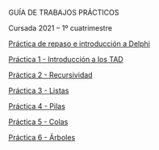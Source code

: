 GUÍA DE TRABAJOS PRÁCTICOS

Cursada 2021 – 1º cuatrimestre

[Práctica de repaso e introducción a Delphi](practica-repaso.md)

[Práctica 1 - Introducción a los TAD](practica-1.md)

[Práctica 2 - Recursividad](practica-2.md)

[Práctica 3 - Listas](practica-3.md)

[Práctica 4 - Pilas](practica-4.md)

[Práctica 5 - Colas](practica-5.md)

[Práctica 6 - Árboles](practica-6.md)
